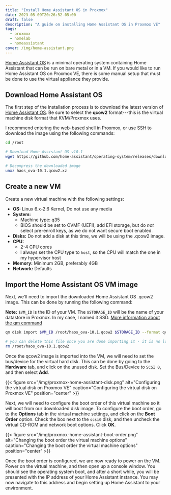 ```yaml
---
title: "Install Home Assistant OS in Proxmox"
date: 2023-05-09T20:26:52-05:00
draft: false
description: "A guide on installing Home Assistant OS in Proxmox VE"
tags:
  - proxmox
  - homelab
  - homeassistant
cover: /img/home-assistant.png
---
```


[Home Assistant OS][hass] is a minimal operating system containing Home
Assistant that can be run on bare metal or in a VM. If you would like to run
Home Assistant OS on Proxmox VE, there is some manual setup that must be done
to use the virtual appliance they provide.

## Download Home Assistant OS

The first step of the installation process is to download the latest version of
[Home Assistant OS][hassvm]. Be sure to select the **qcow2** format---this is
the virtual machine disk format that KVM/Proxmox uses.

I recommend entering the web-based shell in Proxmox, or use SSH to download the
image using the following commands:

```bash
cd /root

# Download Home Assistant OS v10.1
wget https://github.com/home-assistant/operating-system/releases/download/10.1/haos_ova-10.1.qcow2.xz

# Decompress the downloaded image
unxz haos_ova-10.1.qcow2.xz
```

## Create a new VM

Create a new virtual machine with the following settings:

* **OS:** Linux 6.x-2.6 Kernel, Do not use any media
* **System:** 
  * Machine type: q35
  * BIOS should be set to OVMF (UEFI), add EFI storage, but do *not* select 
    pre-enroll keys, as we do not want secure boot enabled.
* **Disks:** Do not add a disk at this time, we will be using the .qcow2 image.
* **CPU:**
  * 2-4 CPU cores
  * I always set the CPU type to `host`, so the CPU will match the one in my 
    hypervisor host
* **Memory:** Minimum 2GB, preferably 4GB
* **Network:** Defaults

## Import the Home Assistant OS VM image

Next, we'll need to import the downloaded Home Assistant OS .qcow2 image. This
can be done by running the following command:

**Note:** `$VM_ID` is the ID of your VM. The `$STORAGE_ID` will be the name of
your datastore in Proxmox. In my case, I named it SSD.
[More information about the qm command][qm]

```bash
qm disk import $VM_ID /root/haos_ova-10.1.qcow2 $STORAGE_ID --format qcow2

# you can delete this file once you are done importing it - it is no longer needed
rm /root/haos_ova-10.1.qcow2
```

Once the qcow2 image is imported into the VM, we will need to set the bus/device
for the virtual hard disk. This can be done by going to the **Hardware** tab,
and click on the unused disk. Set the Bus/Device to `SCSI 0`, and then select
**Add**. 

{{< figure
  src="/img/proxmox-home-assistant-disk.png"
  alt="Configuring the virtual disk on Proxmox VE"
  caption="Configuring the virtual disk on Proxmox VE"
  position="center" >}}

Next, we will need to configure the boot order of this virtual machine so it
will boot from our downloaded disk image. To configure the boot order, go to the
**Options** tab in the virtual machine settings, and click on the **Boot Order**
option. Check the box next to the `scsi0` disk, and then uncheck the virtual
CD-ROM and network boot options. Click **OK**. 

{{< figure
  src="/img/proxmox-home-assistant-boot-order.png"
  alt="Changing the boot order the virtual machine options"
  caption="Changing the boot order the virtual machine options"
  position="center" >}}

Once the boot order is configured, we are now ready to power on the VM. Power
on the virtual machine, and then open up a console window. You should see the
operating system boot, and after a short while, you will be presented with the
IP address of your Home Assistant instance. You may now navigate to this address
and begin setting up Home Assistant to your environment. 

[hass]:https://www.home-assistant.io/installation/
[hassvm]:https://www.home-assistant.io/installation/linux
[qm]:https://pve.proxmox.com/pve-docs/qm.1.html
